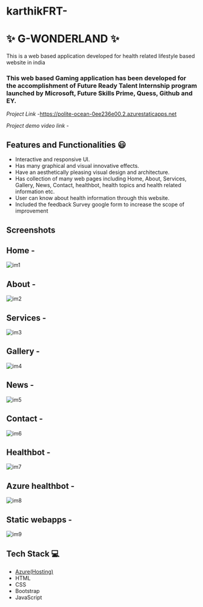 # karthikFRT-
# ✨ G-WONDERLAND ✨

This is a web based application developed for health related lifestyle based website in india

### This web based Gaming application has been developed for the accomplishment of Future Ready Talent Internship program launched by Microsoft, Future Skills Prime, Quess, Github and EY.


*Project Link* -https://polite-ocean-0ee236e00.2.azurestaticapps.net

*Project demo video link* -


## Features and Functionalities 😃

- Interactive and responsive UI.
- Has many graphical and visual innovative effects.
- Have an aesthetically pleasing visual design and architecture.
- Has collection of many web pages including Home, About, Services, Gallery, News, Contact, healthbot, health topics and health related information etc.
- User can know about health information through this website.
- Included the feedback Survey google form to increase the scope of improvement 

## Screenshots

 ## Home -
 ![im1](https://user-images.githubusercontent.com/117505333/208598805-316689f3-44ce-45d5-b786-aae0b5b064e4.png)

 
 
 
 
 
 
 ## About -
  ![im2](https://user-images.githubusercontent.com/117505333/208599030-d01fe928-4de5-44f0-8e6e-bde937a20075.png)

 
 
 
 
 
 ## Services -
 ![im3](https://user-images.githubusercontent.com/117505333/208599130-35fe7181-376c-4288-a179-826e102d1b80.png)

 
 
 
 
 
 
 ## Gallery -
 ![im4](https://user-images.githubusercontent.com/117505333/208599360-b4aa2b14-c6c1-4b10-94f2-2fa8023b756d.png)

 
 
 
 
 
 
 
 
 ## News -
 ![im5](https://user-images.githubusercontent.com/117505333/208599479-d53c1653-04b1-4a56-a42b-1fb5dfb78bca.png)

 
 
 
 
 
 
 ## Contact -
 ![im6](https://user-images.githubusercontent.com/117505333/208599615-1271b788-a222-42ae-97ce-5bf800e87579.png)

 
 
 
 
 
 
 
 
 ## Healthbot -
 ![im7](https://user-images.githubusercontent.com/117505333/208599818-bf068c8f-adb4-424e-8985-73a777f0d894.png)

 
 
 
 
 
 
 
 ## Azure healthbot -
 ![im8](https://user-images.githubusercontent.com/117505333/208599996-4734cbdc-abf4-46c3-b741-50c9bc5e46bb.png)

 
 
 
 
 ## Static webapps -
 ![im9](https://user-images.githubusercontent.com/117505333/208600410-81a0197f-1a8b-4b72-8eda-52b8983edd91.png)

 
 
 
 
 


## Tech Stack 💻

- [Azure(Hosting)](https://azure.microsoft.com/en-in/features/azure-portal/)
- HTML
- CSS
- Bootstrap
- JavaScript
